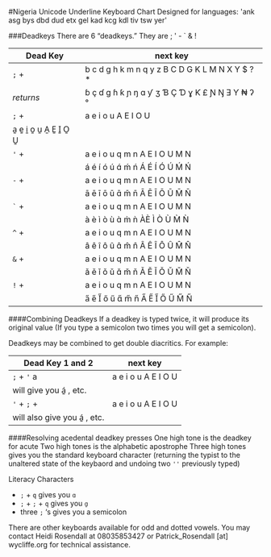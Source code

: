 #Nigeria Unicode Underline Keyboard Chart
Designed for languages: 'ank asg bys dbd dud etx gel kad kcg kdl tiv tsw yer'

###Deadkeys
There are 6 “deadkeys.” They are ; ' - ` & !

 Dead Key | next key
 -----|-----
`;` + |  b c d g h k m n q y z B C D G K L M N X Y $ ? *
_returns_  | ɓ ç ɗ ɡ ɦ ƙ ɲ ŋ  ɑ ƴ ʒ Ɓ Ç Ɗ ɣ  Ƙ £  Ɲ Ŋ  Ǝ Ƴ ₦ ʔ °
`;`	+	|	a e i o u A E I O U
  | a̱ e̱ i̱ o̱ u̱ A̱ E̱ I̱ O̱ U̱
`'` + | a e i o u q m n A E I O U M N
     | á é í ó ú ɑ́ ḿ ń Á É Í Ó Ú Ḿ Ń
`-` + | a e i o u q m n A E I O U M N
      | ā ē ī ō ū ɑ̄ m̄ n̄ Ā Ē Ī Ō Ū M̄ N̄
`` ` `` + | a e i o u q m n A E I O U M N
      | à è ì ò ù ɑ̀ m̀ ǹ ÀÈ Ì Ò Ù M̀ Ǹ
`^` + | a e i o u q m n A E I O U M N
      | â ê î ô û ɑ̂ m̂ n̂ Â Ê Î Ô Û M̂ N̂
`&` + | a e i o u q m n A E I O U M N
      |  ǎ ě ǐ ǒ ǔ ɑ̌ m̌ ň Ǎ Ě Ǐ Ǒ Ǔ M̌ Ň
`!`  + | a e i o u q m n A E I O U M N
       | a̋ e̋ I̋ ő ű ɑ̋ m̋ n̋ A̋ E̋ I̋ Ő Ű M̋ N̋


####Combining Deadkeys
If a deadkey is typed twice, it will produce its original value (If you type a semicolon two times you will get a semicolon).

Deadkeys may be combined to get double diacritics. For example:

Dead Key 1 and 2 | next key
 -----|-----
`;` + `'`  a  | a	e	i	o	u	A	E	I	O	U 
 |will give you   á̱ , etc.
`'` + `;` + | a	e	i	o	u	A	E	I	O	U
 | will also give you á̱ , etc.

####Resolving acedental deadkey presses
One high tone is the deadkey for acute
Two high tones is the alphabetic apostrophe
Three high tones gives you the standard keyboard character (returning the typist to the unaltered state of the keybaord and undoing two `''` previously typed)

Literacy Characters
* `;` + `q` gives you `ɑ`
* `;` + `;` + `q` gives you `ɑ̱`
* three `;` ‘s  gives you a semicolon

There are other keyboards available for odd and dotted vowels. You may contact Heidi Rosendall at 08035853427 or
Patrick_Rosendall [at] wycliffe.org for technical assistance.
